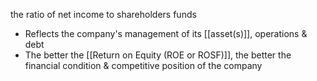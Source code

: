 the ratio of net income to shareholders funds
- Reflects the company's management of its [[asset(s)]], operations & debt
- The better the [[Return on Equity (ROE or ROSF)]], the better the financial condition & competitive position of the company